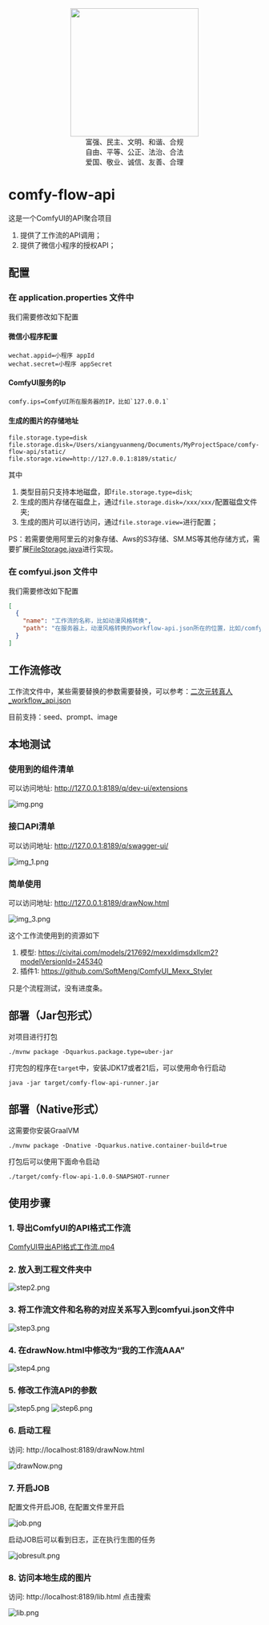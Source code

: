 <div align="center">
    <img src="./doc/icon.jpg" width="256px"/>
</div>
<div align="center">
    富强、民主、文明、和谐、合规
</div>
<div align="center">
    自由、平等、公正、法治、合法
</div>
<div align="center">
    爱国、敬业、诚信、友善、合理
</div>

# comfy-flow-api

这是一个ComfyUI的API聚合项目

1. 提供了工作流的API调用；
2. 提供了微信小程序的授权API；

## 配置

### 在 application.properties 文件中

我们需要修改如下配置

#### 微信小程序配置

```
wechat.appid=小程序 appId
wechat.secret=小程序 appSecret
```
#### ComfyUI服务的Ip
```
comfy.ips=ComfyUI所在服务器的IP，比如`127.0.0.1`
```
#### 生成的图片的存储地址
```
file.storage.type=disk
file.storage.disk=/Users/xiangyuanmeng/Documents/MyProjectSpace/comfy-flow-api/static/
file.storage.view=http://127.0.0.1:8189/static/
```
其中

1. 类型目前只支持本地磁盘，即`file.storage.type=disk`;
2. 生成的图片存储在磁盘上，通过`file.storage.disk=/xxx/xxx/`配置磁盘文件夹;
3. 生成的图片可以进行访问，通过`file.storage.view=`进行配置；

PS：若需要使用阿里云的对象存储、Aws的S3存储、SM.MS等其他存储方式，需要扩展[FileStorage.java](src%2Fmain%2Fjava%2Fcom%2Fmexx%2Fcomfy%2Fservice%2FFileStorage.java)进行实现。

### 在 comfyui.json 文件中

我们需要修改如下配置

```json
[
  {
    "name": "工作流的名称，比如动漫风格转换",
    "path": "在服务器上，动漫风格转换的workflow-api.json所在的位置，比如/comfyui/workflow-api.json"
  }
]
```

## 工作流修改

工作流文件中，某些需要替换的参数需要替换，可以参考：[二次元转真人_workflow_api.json](src%2Fmain%2Fresources%2Fcomfy%2F%E4%BA%8C%E6%AC%A1%E5%85%83%E8%BD%AC%E7%9C%9F%E4%BA%BA_workflow_api.json)

目前支持：seed、prompt、image

## 本地测试

### 使用到的组件清单

可以访问地址: http://127.0.0.1:8189/q/dev-ui/extensions

![img.png](doc%2Fimg_0.png)

### 接口API清单

可以访问地址: http://127.0.0.1:8189/q/swagger-ui/

![img_1.png](doc%2Fimg_1.png)

### 简单使用

可以访问地址: http://127.0.0.1:8189/drawNow.html

![img_3.png](doc%2Fimg_3.png)

这个工作流使用到的资源如下

1. 模型: https://civitai.com/models/217692/mexxldimsdxllcm2?modelVersionId=245340
2. 插件1: https://github.com/SoftMeng/ComfyUI_Mexx_Styler

只是个流程测试，没有进度条。

## 部署（Jar包形式）

对项目进行打包

```shell script
./mvnw package -Dquarkus.package.type=uber-jar
```

打完包的程序在`target`中，安装JDK17或者21后，可以使用命令行启动

```shell
java -jar target/comfy-flow-api-runner.jar
```

## 部署（Native形式）

这需要你安装GraalVM

```shell script
./mvnw package -Dnative -Dquarkus.native.container-build=true
```

打包后可以使用下面命令启动

```shell
./target/comfy-flow-api-1.0.0-SNAPSHOT-runner
```

## 使用步骤

### 1. 导出ComfyUI的API格式工作流

[ComfyUI导出API格式工作流.mp4](doc%2Fvedio%2FComfyUI%E5%AF%BC%E5%87%BAAPI%E6%A0%BC%E5%BC%8F%E5%B7%A5%E4%BD%9C%E6%B5%81.mp4)

### 2. 放入到工程文件夹中

![step2.png](doc%2Fstep2.png)

### 3. 将工作流文件和名称的对应关系写入到comfyui.json文件中

![step3.png](doc%2Fstep3.png)

### 4. 在drawNow.html中修改为“我的工作流AAA”

![step4.png](doc%2Fstep4.png)

### 5. 修改工作流API的参数

![step5.png](doc%2Fstep5.png)
![step6.png](doc%2Fstep6.png)

### 6. 启动工程

访问: http://localhost:8189/drawNow.html

![drawNow.png](doc%2FdrawNow.png)

### 7. 开启JOB

配置文件开启JOB, 在配置文件里开启

![job.png](doc%2Fjob.png)

启动JOB后可以看到日志，正在执行生图的任务

![jobresult.png](doc%2Fjobresult.png)

### 8. 访问本地生成的图片

访问: http://localhost:8189/lib.html 点击搜索

![lib.png](doc%2Flib.png)

